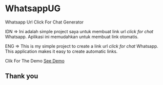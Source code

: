 # WhatsappUG
Whatsapp Url Click For Chat Generator

IDN => Ini adalah simple project saya untuk membuat link url _click for chat_ Whatsapp. Aplikasi ini memudahkan untuk membuat link otomatis.

ENG => This is my simple project to create a link url _click for chat_ Whatsapp. This application makes it easy to create automatic links.

Clik For The Demo
[See Demo](https://youtu.be/HMbekgt1TGU "See Demo")

## Thank you 


